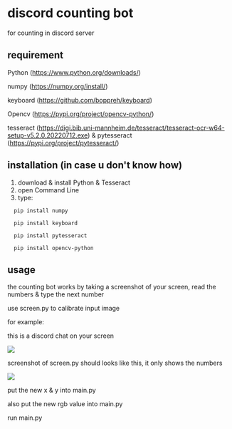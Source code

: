 discord counting bot
========
for counting in discord server
## requirement
Python (https://www.python.org/downloads/)

numpy (https://numpy.org/install/)

keyboard (https://github.com/boppreh/keyboard)

Opencv (https://pypi.org/project/opencv-python/)

tesseract (https://digi.bib.uni-mannheim.de/tesseract/tesseract-ocr-w64-setup-v5.2.0.20220712.exe)
& pytesseract (https://pypi.org/project/pytesseract/)
  
## installation (in case u don't know how)
1. download & install Python & Tesseract
2. open Command Line
3. type:
```
  pip install numpy
  
  pip install keyboard
  
  pip install pytesseract
  
  pip install opencv-python
```
## usage
the counting bot works by taking a screenshot of your screen, read the numbers & type the next number

use screen.py to calibrate input image

for example:

this is a discord chat on your screen

![](https://raw.githubusercontent.com/ihaventernet/discord-number-bot/main/image1.png?token=GHSAT0AAAAAABXU2FAKDC37AUVENKCYJH22YX3DASA)

screenshot of screen.py should looks like this, it only shows the numbers

![](https://raw.githubusercontent.com/ihaventernet/discord-number-bot/main/image2.png?token=GHSAT0AAAAAABXU2FAKLQZP4MNVVPR5ODE6YX3DAXA)

put the new x & y into main.py

also put the new rgb value into main.py

run main.py

